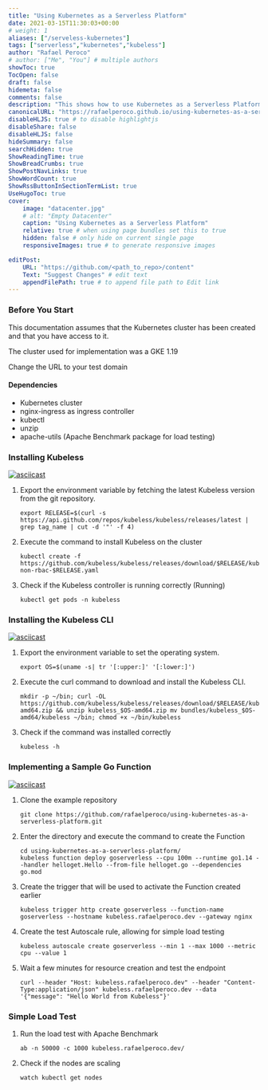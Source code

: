 ```yaml
---
title: "Using Kubernetes as a Serverless Platform"
date: 2021-03-15T11:30:03+00:00
# weight: 1
aliases: ["/serveless-kubernetes"]
tags: ["serverless","kubernetes","kubeless"]
author: "Rafael Peroco"
# author: ["Me", "You"] # multiple authors
showToc: true
TocOpen: false
draft: false
hidemeta: false
comments: false
description: "This shows how to use Kubernetes as a Serverless Platform"
canonicalURL: "https://rafaelperoco.github.io/using-kubernetes-as-a-serverless-platform/"
disableHLJS: true # to disable highlightjs
disableShare: false
disableHLJS: false
hideSummary: false
searchHidden: true
ShowReadingTime: true
ShowBreadCrumbs: true
ShowPostNavLinks: true
ShowWordCount: true
ShowRssButtonInSectionTermList: true
UseHugoToc: true
cover:
    image: "datacenter.jpg"
    # alt: "Empty Datacenter"
    caption: "Using Kubernetes as a Serverless Platform"
    relative: true # when using page bundles set this to true
    hidden: false # only hide on current single page
    responsiveImages: true # to generate responsive images

editPost:
    URL: "https://github.com/<path_to_repo>/content"
    Text: "Suggest Changes" # edit text
    appendFilePath: true # to append file path to Edit link
---
```


### Before You Start

This documentation assumes that the Kubernetes cluster has been created and that you have access to it.

The cluster used for implementation was a GKE 1.19

Change the URL to your test domain

#### Dependencies

- Kubernetes cluster
- nginx-ingress as ingress controller
- kubectl
- unzip
- apache-utils (Apache Benchmark package for load testing)

### Installing Kubeless

[![asciicast](https://asciinema.org/a/418534.svg)](https://asciinema.org/a/418534)

1. Export the environment variable by fetching the latest Kubeless version from the git repository.

    ```shell
    export RELEASE=$(curl -s https://api.github.com/repos/kubeless/kubeless/releases/latest | grep tag_name | cut -d '"' -f 4)
    ```

2. Execute the command to install Kubeless on the cluster

    ```shell
    kubectl create -f https://github.com/kubeless/kubeless/releases/download/$RELEASE/kubeless-non-rbac-$RELEASE.yaml
    ```

3. Check if the Kubeless controller is running correctly (Running)

    ```shell
    kubectl get pods -n kubeless
    ```

### Installing the Kubeless CLI

[![asciicast](https://asciinema.org/a/418535.svg)](https://asciinema.org/a/418535)

1. Export the environment variable to set the operating system.

    ```shell
    export OS=$(uname -s| tr '[:upper:]' '[:lower:]')
    ```

2. Execute the curl command to download and install the Kubeless CLI.

    ```shell
    mkdir -p ~/bin; curl -OL https://github.com/kubeless/kubeless/releases/download/$RELEASE/kubeless_$OS-amd64.zip && unzip kubeless_$OS-amd64.zip mv bundles/kubeless_$OS-amd64/kubeless ~/bin; chmod +x ~/bin/kubeless
    ```

3. Check if the command was installed correctly

    ```shell
    kubeless -h
    ```

### Implementing a Sample Go Function

[![asciicast](https://asciinema.org/a/418693.svg)](https://asciinema.org/a/418693)

1. Clone the example repository

    ```shell
    git clone https://github.com/rafaelperoco/using-kubernetes-as-a-serverless-platform.git
    ```

2. Enter the directory and execute the command to create the Function

    ```shell
    cd using-kubernetes-as-a-serverless-platform/
    kubeless function deploy goserverless --cpu 100m --runtime go1.14 --handler helloget.Hello --from-file helloget.go --dependencies go.mod
    ```

3. Create the trigger that will be used to activate the Function created earlier

    ```shell
    kubeless trigger http create goserverless --function-name goserverless --hostname kubeless.rafaelperoco.dev --gateway nginx
    ```

4. Create the test Autoscale rule, allowing for simple load testing

    ```shell
    kubeless autoscale create goserverless --min 1 --max 1000 --metric cpu --value 1
    ```

5. Wait a few minutes for resource creation and test the endpoint

    ```shell
    curl --header "Host: kubeless.rafaelperoco.dev" --header "Content-Type:application/json" kubeless.rafaelperoco.dev --data '{"message": "Hello World from Kubeless"}'
    ```

### Simple Load Test

1. Run the load test with Apache Benchmark

    ```shell
    ab -n 50000 -c 1000 kubeless.rafaelperoco.dev/
    ```

2. Check if the nodes are scaling

    ```shell
    watch kubectl get nodes
    ```
